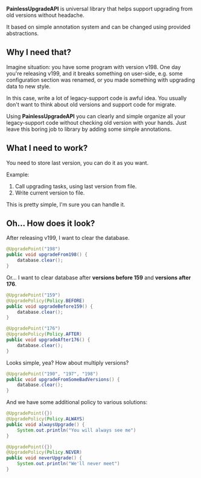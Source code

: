 **PainlessUpgradeAPI** is universal library that helps support upgrading from old versions without headache.

It based on simple annotation system and can be changed using provided abstractions.

## Why I need that?

Imagine situation: you have some program with version v198. One day you're releasing v199, and it breaks something on user-side, 
e.g. some configuration section was renamed, or you made something with upgrading data to new style.

In this case, write a lot of legacy-support code is awful idea. You usually don't want to think about old versions and support code for migrate.

Using **PainlessUpgradeAPI** you can clearly and simple organize all your legacy-support code without checking old version with your hands.
Just leave this boring job to library by adding some simple annotations.

## What I need to work?

You need to store last version, you can do it as you want.

Example: 
1. Call upgrading tasks, using last version from file.
2. Write current version to file.

This is pretty simple, I'm sure you can handle it.

## Oh... How does it look?

After releasing v199, I want to clear the database.

```java
@UpgradePoint("198")
public void upgradeFrom198() {
    database.clear();
}
```

Or... I want to clear database after **versions before 159** and **versions after 176**.

```java
@UpgradePoint("159")
@UpgradePolicy(Policy.BEFORE)
public void upgradeBefore159() {
    database.clear();
}

@UpgradePoint("176")
@UpgradePolicy(Policy.AFTER)
public void upgradeAfter176() {
    database.clear();
}
```

Looks simple, yea? How about multiply versions?

```java
@UpgradePoint("190", "197", "198")
public void upgradeFromSomeBadVersions() {
    database.clear();
}
```

And we have some additional policy to various solutions:
```java
@UpgradePoint({})
@UpgradePolicy(Policy.ALWAYS)
public void alwaysUpgrade() {
    System.out.println("You will always see me")
}

@UpgradePoint({})
@UpgradePolicy(Policy.NEVER)
public void neverUpgrade() {
    System.out.println("We'll never meet")
}
```
